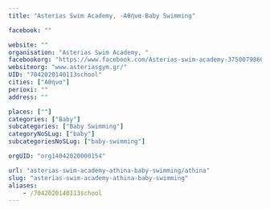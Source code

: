 ```yaml
---
title: "Asterias Swim Academy, -Αθήνα-Baby Swimming"

facebook: ""

website: ""
organisation: "Asterias Swim Academy, "
facebookorg: "https://www.facebook.com/Asterias-swim-academy-375007986006836/"
websiteorg: "www.asteriasgym.gr/"
UID: "7042020140113school"
cities: ["Αθήνα"]
perioxi: ""
address: ""

places: [""]
categories: ["Baby"]
subcategories: ["Baby Swimming"]
categoryNoSLug: ["baby"]
subcategoriesNoSLug: ["baby-swimming"]

orgUID: "org14042020000154"

url: "asterias-swim-academy-athina-baby-swimming/athina"
slug: "asterias-swim-academy-athina-baby-swimming"
aliases:
    - /7042020140113school
---
```





